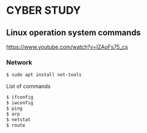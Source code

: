# CYBER STUDY


## Linux operation system commands

https://www.youtube.com/watch?v=lZAoFs75_cs



### Network




```bash
$ sudo apt install net-tools
```
List of commands
```bash
$ ifconfig
$ iwconfig
$ ping
$ arp
$ netstat
$ route
```

